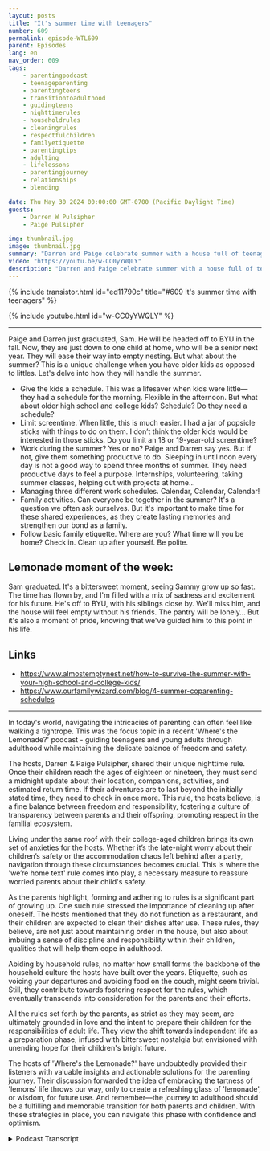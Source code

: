 ```yaml
---
layout: posts
title: "It's summer time with teenagers"
number: 609
permalink: episode-WTL609
parent: Episodes
lang: en
nav_order: 609
tags:
    - parentingpodcast
    - teenageparenting
    - parentingteens
    - transitiontoadulthood
    - guidingteens
    - nighttimerules
    - householdrules
    - cleaningrules
    - respectfulchildren
    - familyetiquette
    - parentingtips
    - adulting
    - lifelessons
    - parentingjourney
    - relationships
    - blending

date: Thu May 30 2024 00:00:00 GMT-0700 (Pacific Daylight Time)
guests:
    - Darren W Pulsipher
    - Paige Pulsipher

img: thumbnail.jpg
image: thumbnail.jpg
summary: "Darren and Paige celebrate summer with a house full of teenagers and young adults, which makes the summer busy and fun. As their kids transition into adulthood, scheduling and managing expectations can be difficult. Listen to their approach to this tricky time for parents and children."
video: "https://youtu.be/w-CC0yYWQLY"
description: "Darren and Paige celebrate summer with a house full of teenagers and young adults, which makes the summer busy and fun. As their kids transition into adulthood, scheduling and managing expectations can be difficult. Listen to their approach to this tricky time for parents and children."
---
```


<div>
{% include transistor.html id="ed11790c" title="#609 It's summer time with teenagers" %}

{% include youtube.html id="w-CC0yYWQLY" %}
</div>

---


Paige and Darren just graduated, Sam. He will be headed off to BYU in the fall. Now, they are just down to one child at home, who will be a senior next year. They will ease their way into empty nesting. But what about the summer? This is a unique challenge when you have older kids as opposed to littles. Let's delve into how they will handle the summer.

* Give the kids a schedule. This was a lifesaver when kids were little—they had a schedule for the morning. Flexible in the afternoon. But what about older high school and college kids? Schedule?  Do they need a schedule?
* Limit screentime. When little, this is much easier. I had a jar of popsicle sticks with things to do on them. I don’t think the older kids would be interested in those sticks. Do you limit an 18 or 19-year-old screentime? 
* Work during the summer? Yes or no? Paige and Darren say yes. But if not, give them something productive to do. Sleeping in until noon every day is not a good way to spend three months of summer. They need productive days to feel a purpose. Internships, volunteering, taking summer classes, helping out with projects at home…
* Managing three different work schedules. Calendar, Calendar, Calendar!
* Family activities. Can everyone be together in the summer? It's a question we often ask ourselves. But it's important to make time for these shared experiences, as they create lasting memories and strengthen our bond as a family. 
* Follow basic family etiquette. Where are you? What time will you be home? Check in.  Clean up after yourself. Be polite. 

## Lemonade moment of the week:
Sam graduated. It's a bittersweet moment, seeing Sammy grow up so fast. The time has flown by, and I'm filled with a mix of sadness and excitement for his future. He's off to BYU, with his siblings close by. We'll miss him, and the house will feel empty without his friends. The pantry will be lonely… But it's also a moment of pride, knowing that we've guided him to this point in his life.


## Links
* https://www.almostemptynest.net/how-to-survive-the-summer-with-your-high-school-and-college-kids/
* https://www.ourfamilywizard.com/blog/4-summer-coparenting-schedules

--- 

In today's world, navigating the intricacies of parenting can often feel like walking a tightrope. This was the focus topic in a recent 'Where's the Lemonade?' podcast - guiding teenagers and young adults through adulthood while maintaining the delicate balance of freedom and safety. 

The hosts, Darren & Paige Pulsipher, shared their unique nighttime rule. Once their children reach the ages of eighteen or nineteen, they must send a midnight update about their location, companions, activities, and estimated return time. If their adventures are to last beyond the initially stated time, they need to check in once more. This rule, the hosts believe, is a fine balance between freedom and responsibility, fostering a culture of transparency between parents and their offspring, promoting respect in the familial ecosystem.

Living under the same roof with their college-aged children brings its own set of anxieties for the hosts. Whether it’s the late-night worry about their children’s safety or the accommodation chaos left behind after a party, navigation through these circumstances becomes crucial. This is where the 'we’re home text' rule comes into play, a necessary measure to reassure worried parents about their child's safety.

As the parents highlight, forming and adhering to rules is a significant part of growing up. One such rule stressed the importance of cleaning up after oneself. The hosts mentioned that they do not function as a restaurant, and their children are expected to clean their dishes after use. These rules, they believe, are not just about maintaining order in the house, but also about imbuing a sense of discipline and responsibility within their children, qualities that will help them cope in adulthood.

Abiding by household rules, no matter how small forms the backbone of the household culture the hosts have built over the years. Etiquette, such as voicing your departures and avoiding food on the couch, might seem trivial. Still, they contribute towards fostering respect for the rules, which eventually transcends into consideration for the parents and their efforts.

All the rules set forth by the parents, as strict as they may seem, are ultimately grounded in love and the intent to prepare their children for the responsibilities of adult life. They view the shift towards independent life as a preparation phase, infused with bittersweet nostalgia but envisioned with unending hope for their children's bright future.

The hosts of 'Where's the Lemonade?' have undoubtedly provided their listeners with valuable insights and actionable solutions for the parenting journey. Their discussion forwarded the idea of embracing the tartness of 'lemons' life throws our way, only to create a refreshing glass of 'lemonade', or wisdom, for future use. And remember—the journey to adulthood should be a fulfilling and memorable transition for both parents and children. With these strategies in place, you can navigate this phase with confidence and optimism.

<details>
<summary> Podcast Transcript </summary>

<p>﻿1</p>
<p>I know we don't have little kids,but we are going to give you some things,some tips on thingswe did with little kids.</p>
<p>And then we're also going totell you what we thinkwe're going to do thissummer with our very well.</p>
<p>You know what?</p>
<p>At the end of the summer,</p>
<p>I hope we do another episodethat says, say,yeah, that didn't happen or we did more.</p>
<p>Whatever. Yeah, we will do that.</p>
<p>All right.</p>
<p>Hey, wehave done episodeson It's summertime before,but that'swhen we had more kids in the houseand they weren'tteenagers with jobsand coming back from college.</p>
<p>So this summer is differentthan any summer we've ever had before.</p>
<p>Yes, we have a college kidhome for the summer.</p>
<p>We have a child who just graduatedfrom high schooland we have someonewho just finished their junior yearand is going to be a senior.</p>
<p>So we have older kids.</p>
<p>We do, and all three of them are workingand pretty close to full time,like 40 hours a week type of work.</p>
<p>So kind of crazythat starting in Septemberwe are only going to have one childat home.</p>
<p>And if we go backand look over the last 12 years,we started with eight in the house.</p>
<p>Seven,we never really had more than seven.</p>
<p>We had eight for a brief.</p>
<p>For like three or four weeks.</p>
<p>Yes, yes, Braveheart,but never had to dealwith like eight schedules.</p>
<p>Really? Seven schedules.</p>
<p>But yeah, kind of crazy.</p>
<p>It is.</p>
<p>And it's kind of nicebecause we're going to beentered empty nesters,but becausewe're ending with David,who is your biological child?</p>
<p>And I have 50, 50 custody, 5050.</p>
<p>So it will be like a littleyou know, it'll just kind of just.</p>
<p>Which means we're empty nesters.</p>
<p>Half of it's going.</p>
<p>To ease us into the empty nest.</p>
<p>I think you're still goingto curl up in a ball.</p>
<p>Well, after he leaves.</p>
<p>Or you mean when I'm when it just.</p>
<p>When it's just him and then againafter he leaves.</p>
<p>So half the time we're going to be alone,and then half the time we'll havejust him.</p>
<p>And he's super excited about that,by the way, to have all the attention.</p>
<p>All the. Attention.</p>
<p>Yeah, I know.</p>
<p>He is so excited.</p>
<p>He's like, no.</p>
<p>But todaywe actually want to talk aboutwhat is summer like and, and withwith all these schedulesbecause we have thingswe want to do this summer.</p>
<p>We want to go visit our grandkidsa couple of times.</p>
<p>They live in Utah,so and I've got some work trips</p>
<p>I need to go on.</p>
<p>So there's a bunch of scheduling stuffthat's going onand when are we going to see our kids?</p>
<p>This is ouryou know,</p>
<p>Sam's last summerwith us before he goes off.</p>
<p>So there's a lot of mixed emotionsaround this summer.</p>
<p>Yeah.</p>
<p>So we want to talk aboutwhat do you do during the summer?</p>
<p>What do you do with all the thingsyou just mentioned?</p>
<p>What do we do with the summer?</p>
<p>And and I know we don't have little kids,but we are going to give you some things,some tips on thingswe did with little kids.</p>
<p>And then we're also going totell you what we thinkwe're going to do thissummer with our very well.</p>
<p>You know what?</p>
<p>At the end of the summer,</p>
<p>I hope we do another episode.</p>
<p>It says, say,yeah, that didn't happen or we did more.</p>
<p>Whatever. Yeah, we will do that.</p>
<p>All right. We'll do that for sure.</p>
<p>If you are enjoying today's episode.</p>
<p>Check out our website at</p>
<p>Where's the Lemonade Dawg?</p>
<p>Where you can book us.</p>
<p>To come to your conference, your event,your workshop. We can't wait to see it.</p>
<p>All right, So let's take a look atschedule schedules.</p>
<p>I think that's the number one thing, isall the kids are busy.</p>
<p>We're busy,but we still have to havesome kind of scheduling going on.</p>
<p>Yes.</p>
<p>Now, when our kids were little,</p>
<p>I was really big into giving thema schedule of things to do.</p>
<p>I cannot standto just have kids waking up whenever,eating breakfast, whenever,then just watching TV or playinga video game like that drives me insane.</p>
<p>I think it drives them insane too.</p>
<p>I don't think they actually.</p>
<p>Enjoy they don'tthey don't know thatit drives them insane, but it might.</p>
<p>You know,</p>
<p>I think they like having things to do.</p>
<p>Havingyeah we so wefrom I think from the very first summerthat we were together,we gave the kids a schedule.</p>
<p>Now, as a blended family,you cannot make the other housedo the same schedule that you're doing.</p>
<p>We did share the schedule and say,hey just so you know.</p>
<p>This is what we're doing.</p>
<p>This is what we're doing.</p>
<p>It would be niceif it was consistent and,you know, do you have any input?</p>
<p>But would you like us to change anything?</p>
<p>You know, likewhat's an input that you have?</p>
<p>And I don't remember ifif it was implemented or was.</p>
<p>Part of it was implemented. Yeah. Yeah.</p>
<p>It was appreciated, I think. Yeah.</p>
<p>So it was like up at 8 a.m.,which was not a problemfor the little kids.</p>
<p>I mean, we're talkingthis is when they were,you know, six, seven,eight, seven,eight, nine, you know,so wake up at this time, have breakfast.</p>
<p>I think that</p>
<p>I let them watch a showfor like 30 minutes after breakfast.</p>
<p>And then it was, youknow, clean your room.</p>
<p>We had reading time.</p>
<p>We had reading time.</p>
<p>We hadthey were typing hi typing clubs,typing club.</p>
<p>Yeah.</p>
<p>They had to do typing clubfor 30 minutes.</p>
<p>They had to do reading for 30 minutes.</p>
<p>They had to do a chore of my choosingfor 30 minutes.</p>
<p>So it was scheduled out until noonis how we did it.</p>
<p>Well they had swim as well.</p>
<p>We have to swim over the summer.</p>
<p>So they always had to swim in the morningfor like 45 minutes.</p>
<p>I don't know.</p>
<p>I thinkkids thrive when there's a scheduleand they have somethingto look forward to.</p>
<p>And then we left the afternoonfor playtime and doing what you wanted.</p>
<p>Yep. And they had friends over.</p>
<p>I mean, we werethey had friends overin our swimming poolalmost every day when they were little.</p>
<p>So the afternoonand we let them have, you know,</p>
<p>I think an hour of screen time,you know, I don't remember exactly,but I think it was like an hour of TVand maybe an hourvideo games, you know, in the afternoons.</p>
<p>Well,and that goes to our nextour next pointbefore we get to our next pointon screen time,what about with our adult childrenthat are at homebecause we have two adult childrenat home, officially adultsbecause they're 18. 18 and 19? Yeah.</p>
<p>Are they really adults?</p>
<p>We'll see.</p>
<p>What does it mean to be an adult?</p>
<p>They can take care of themselves.</p>
<p>They can wake up on time. They can do.</p>
<p>I think that they both do that.</p>
<p>I think they can.</p>
<p>They can, Yes.</p>
<p>Yeah, Yes. Yeah.</p>
<p>We just have to let them do that.</p>
<p>Yes, for sure.</p>
<p>And so whyhow is it differentwith schedules with teenagers?</p>
<p>Well, we don't have a schedule like that.</p>
<p>You have to wake up at eightand you've got to do this by this time.</p>
<p>Andwhy don't we do that for our teenagers?</p>
<p>I. Yeah.</p>
<p>No, I would never do that.</p>
<p>And I don't remember whatage what age we stoppedbecause they, I, I very I think.</p>
<p>It's when they got a job.</p>
<p>Well I very muchwant the kids to be independ entand I don't want to have to scheduletheir whole day for them.</p>
<p>I want them to figure that outand be responsible for themselves. Right.</p>
<p>Like that's our goal,to get the kids independent.</p>
<p>But what if they aren't?</p>
<p>Well, and we certainly see that we do.</p>
<p>Have some that aren't as responsible as.</p>
<p>Others.</p>
<p>Yeah, and yes, given if theyif we just let them,would they sitand be on the TVor on video games for 5 hours straight?</p>
<p>Absolutely.</p>
<p>Absolutely. They would do that. Okay.</p>
<p>So when they're teenagers,is itmore guidelines than a set schedule nine?</p>
<p>You know.</p>
<p>Ten, it'syou've got things that you need to dotoday.</p>
<p>You got to make sure that they get.</p>
<p>Done right now.</p>
<p>Like I said,all three of our kids work and soeverything is kind ofaround their work schedule.</p>
<p>They're all working full time.</p>
<p>Soand then they do want to come homeand just chill. So I.</p>
<p>And that's okay. Yes.</p>
<p>I would never have likeas soon as they walk in the door,be like.</p>
<p>As long as the room is clean.</p>
<p>Don't do that.</p>
<p>No, that's not true.</p>
<p>You can go look at those rooms.</p>
<p>And are they clean?</p>
<p>Absolutely not.</p>
<p>They were clean yesterday,but today they're not.</p>
<p>One of them was clean yesterday.</p>
<p>Now all three are not clean at all.</p>
<p>I am not also not a stickler about that.</p>
<p>Occasionally I will sayall right, it's pretty bad.</p>
<p>Let's let's do something about that.</p>
<p>But, yeah, I just.</p>
<p>I want them to learnhow to do these things on their ownand how to schedule. But.</p>
<p>So you're asking me for our childrenthat might still sitand watch TV for 5 hoursor play a video for 5 hours.</p>
<p>Are we going to say something?</p>
<p>Yes. Yes.</p>
<p>Yeah.</p>
<p>Yes.</p>
<p>Now, are we going to sayyou cannot do that?</p>
<p>No.</p>
<p>We will have a more adult conversationwith them as we have many times, you.</p>
<p>Know.</p>
<p>And say, hey,</p>
<p>I don't think this is the bestuse of time, you know, for 5 hours.</p>
<p>Right.</p>
<p>Like, I understandyou want to relax, understandyou want to have fun,but let's, you know,let's see if we can dosome better use of time.</p>
<p>And we haven't had that problemonly a couple of times. Yeah.</p>
<p>When people think school's over,</p>
<p>I don't have to work.</p>
<p>Yeah, right.</p>
<p>You know, this week</p>
<p>I don't have work this week? Yep.</p>
<p>You turn into a jellyfish? Yep.</p>
<p>Are you still there?</p>
<p>You're still listening.good. You can check out.</p>
<p>Where's the lemonade Talk for more episodesas well as advice and.</p>
<p>Tips and tricks. There you go.</p>
<p>All right.</p>
<p>Let's talk about limiting screentime as kids, as little kids.</p>
<p>And then also we talked a little bitabout teenagers.</p>
<p>Right.</p>
<p>Let's talkspecifically about little kids.</p>
<p>What how what strategies did we useto limit screentime, especially during the summerwhen there's not as muchas things that they have to do? Yeah.</p>
<p>I mean, I if I remember correctly,</p>
<p>I think we</p>
<p>I think we already mentioned this.</p>
<p>We gave them an hour of TV on their ownand we gave them,</p>
<p>I think, an hour of videogames on their own.</p>
<p>Now, if we watched a show as a family.</p>
<p>That didn't.</p>
<p>Count, that didn'tcount towards their screen time.</p>
<p>Now, did I sit there with a with a clock?</p>
<p>And were wethe parentsthat they had to put in their codebecause they do have thatwe were not those parents.</p>
<p>We are not those parents.</p>
<p>We just said, hey.</p>
<p>So the hour was an arbitrary hour.</p>
<p>Yeah, it was likeand did they take advantage of ittoo long? I'm going to.</p>
<p>Yes, they absolutelydid take advantage of it occasionally.</p>
<p>And I wouldyou know,</p>
<p>I would threaten them and say,if you're going to take advantage of it,then you're notgoing to get 30 minutes and. Yeah, yeah.</p>
<p>But you have to do something.</p>
<p>And this is something you did that</p>
<p>I thought was brilliant.</p>
<p>If you say, Hey, no more screen time,you know you're doneand you don't give themsomething else to do,then they're sitting therelooking at you like,</p>
<p>What am I going to do? Yes.</p>
<p>So you have the popsicle stick jar?</p>
<p>I did.</p>
<p>I had a jar of popsicle sticks that hada bunch of different activitiesthat they could do.</p>
<p>And it wasand sometimes it was funnybecause at first I was like,whatever stick you grab,that's what you have to do.</p>
<p>I change that, right?</p>
<p>I change thatbecause sometimes would be like,you know, go play with Play-Dohor go paint a picture.</p>
<p>And I'm like, sometimes I'm like,</p>
<p>I don't want to getall the paints out or,you know,something like that or</p>
<p>But it was it was like, maybe go play,go playa go, go do a puzzleor, you know,</p>
<p>I mean, godo some coloring,just all different kinds of acting.</p>
<p>Go play with go do a water act.</p>
<p>Pick up rocks in the backyard. Yes.</p>
<p>Like there was all kinds of act,and I can't remember all of them,but they were all different thingsthat the kids could gosome like go bake,you know, go bake some cookies,just things like that.</p>
<p>You know,my mom had something similarthat she did with us.</p>
<p>And I grew out in the countrya little bit.</p>
<p>But I remember my mom, there weresix little kids under the age of ten.</p>
<p>There were six of us, and we must drive.</p>
<p>Drove her crazy.</p>
<p>So she used to get a pile of rocksdelivered at the beginningof every summer,about a cubic yard of rocks,a river rocks.</p>
<p>And she had us move the rocksfrom the front yard to the backyard.</p>
<p>And then and we got paid a penny, a rock.</p>
<p>So if we were reallygetting on her nervesor we were, you know,causing a ruckus,she'd go, okay, it's rock,it's rock time.</p>
<p>So we would go out and move rocksfrom the front to the back.</p>
<p>And then the next summershe didn't have to buy more rocks.</p>
<p>We just moved the rocks from the backto the front of the housein the flower and love it.</p>
<p>So a lot.</p>
<p>You know, that sounds kind of silly, butall ofus kids growing up,we knew that we could makea little extra money.</p>
<p>It was something to do.</p>
<p>Yeah, we had fun doing iteven though we complained about it.</p>
<p>I think kids really enjoyhaving having some structure, right?</p>
<p>Yeah, I agree. I agree.</p>
<p>And we always had that too.</p>
<p>We had a little thingthat you could come to pageand ask her for a chore.</p>
<p>There was chores they had to dothat were unpaid, right?</p>
<p>That just part of living in a family.</p>
<p>And there's chargesthat they could do,like washing the windowsor something like that where they couldearn money.</p>
<p>And so, yeah.</p>
<p>But we don't do that for teenagers now.</p>
<p>No, no, no.</p>
<p>And like yesterdaywas yesterday, the day before</p>
<p>I was cleaning the garage.</p>
<p>And I'm like, you know,hey, you're not working.</p>
<p>Come and help me. And you know.</p>
<p>This.</p>
<p>Yeah.</p>
<p>And then get out there and help and Yeah,because they know what to expect.</p>
<p>If you are enjoying today's episode.</p>
<p>Check out our website at</p>
<p>Where's the Lemonade Dawg?</p>
<p>Where you can book us to.</p>
<p>Come to your conference, your event,your workshop.</p>
<p>We can't wait to see you.</p>
<p>Okay. Work during summer.</p>
<p>This is a big debatebetween a lot of parents of teenagers.</p>
<p>Should I have my my child workfor the summer?</p>
<p>This is their time off.</p>
<p>This is my time to spend with them.</p>
<p>There's a big debate overwhether you should make your teenagerswork or not.</p>
<p>We both, luckily, were cut from the samecloth.</p>
<p>Yup, we both workedwhen we were teenagers.</p>
<p>We were second the very second.</p>
<p>I could. Yes.</p>
<p>Yeah.</p>
<p>I mean, why did you work?</p>
<p>Well,it was expected in our familythat as soon as you could.</p>
<p>So I think I was 15 and a halfwhen I got my first real job.</p>
<p>Yeah,but I had always worked with my dad and,you know, got paid money.</p>
<p>So as soon as I could get a job away,you know, away from my parents, I did.</p>
<p>And yeah, I wanted to have my own money.</p>
<p>I hated asking my parents for money.</p>
<p>I hated it.</p>
<p>It was just it was justsomething we were growing up with.</p>
<p>You know,you work when you can work, you work it,you make money and you pay your own way.</p>
<p>Well, and I was raised the same way.</p>
<p>You know that.</p>
<p>That, hey, as soon as I could work at 14.</p>
<p>Well, even before that,</p>
<p>I was working on the far rightand my dad would hire us out sometimes.</p>
<p>So, yeah, to me it was a natural thing.</p>
<p>So I'm, I'm gladwhen we merged our familiesthat that was never in question.</p>
<p>Our teenagers had to workto pay their own waybecause with ten kids,we can't pay for college.</p>
<p>There's no way that we can payfor four years of college for our kids.</p>
<p>We could,but we would be living in a tentor something.</p>
<p>We'd have to sell our house.</p>
<p>So but we do help out where we can.</p>
<p>Yeah, try and give our kids opportunitiesto work even when they're in college.</p>
<p>If with one of our sidebusinesses or something,if they can do something,we give them that opportunity, right?</p>
<p>So we both definitely believe in.</p>
<p>I think there's a lot to be learned.</p>
<p>Andfor working for someone,</p>
<p>I think it's a growing experience.</p>
<p>I agree.</p>
<p>And if not and we've seen thiswith our own kidsthat were one of our kidsdidn't work this weekand he turned into a slugfor the first day. He was like,</p>
<p>Honestly, I will stay up till threein the morningand wake up at noon or and, you know, nowhe's starting to work again.</p>
<p>And it's like, shocker,</p>
<p>There was onlythat was only three or four days.</p>
<p>I can't imagine a kidnot having responsibilityover the summer.</p>
<p>I mean, that must be hard.</p>
<p>Getting back into real life.</p>
<p>Yeah.</p>
<p>And then like, sleep till noon every day.</p>
<p>That just would not fly with us,</p>
<p>Neither one of us.</p>
<p>Luckily, we're both like that.</p>
<p>Like that? Yeah.</p>
<p>And if you don't have a job,</p>
<p>I'm going to sleep till noonand then watch TV for a few hoursand play video games.</p>
<p>Then go hang with my friends. No,</p>
<p>I don't think that that is the best use.</p>
<p>But that's just us.</p>
<p>That is us.</p>
<p>We do not think that is the bestuse of teenagers time.</p>
<p>But if you don'twant your kids to get a job,at leastgive them something to doto be productive.</p>
<p>Do you likehave them volunteer a couple of daysa weekat a food bank at</p>
<p>I mean, there's so many things</p>
<p>I RC at lasagna lovethere are so so many opportunitiesin your area just go to what is it?</p>
<p>Just serve.</p>
<p>Just serve dawg.</p>
<p>It will give you so manyso many things they can do.</p>
<p>There's even things they could do at hometo volunteer,have them take a summer class,have them, you know,help out with projects at home.</p>
<p>We've had our kids do thatwhen they aren't working.we need someone to paint the fence.</p>
<p>I mean it.</p>
<p>You know, whatever it is.</p>
<p>But yeah, an internship.</p>
<p>Have them do something productivebecause a whole summer ofbeing just unproductive.</p>
<p>I don't think that's good for teens.</p>
<p>Well, it's not.</p>
<p>And we and there's plenty of statisticsout there that show.</p>
<p>On the lack of motivation of 20something year olds and there'sand that's always been therebut the numbers have growndramatically over the years.</p>
<p>So now's that now'sthe time to teach kids the importanceof keeping that productive.</p>
<p>Yeah. Be productive.</p>
<p>Are you still there?</p>
<p>You're still listening. good.</p>
<p>You can check out where's the lemonadetalk for more episodesas well as advice and.</p>
<p>Tips and tricks.</p>
<p>There you go.</p>
<p>Okay, Let's talkabout how we're managingall these schedules.</p>
<p>We've got five adults.</p>
<p>Wow.</p>
<p>Four and three quarters. Yes.</p>
<p>Because they've had 17 and a half. Yep.</p>
<p>We are all have different work schedules.</p>
<p>They're not consistent becauseof the type of work that they do.</p>
<p>They're on shift work.</p>
<p>Yeah. Our kids.</p>
<p>So how are wehow are you keepingtrack of where everyone is?</p>
<p>I have three words for you.</p>
<p>Calendar, calendar, calendar.</p>
<p>We have all of our kidspretty much every Sunday.</p>
<p>We say, Did you get your schedule?</p>
<p>Put it on the calendarso that at least we knowwhere they are,what's happening when they're workingso that is so</p>
<p>I can't even imaginenot doing the calendarlike I can't imagine.</p>
<p>Well,and another thing that we do on there,there are some family activitieswe're doing this summer as a family,right.</p>
<p>That they need to know aboutwhether it's a weddingthat we're going toor family reunions or whatever.</p>
<p>We put those on the calendars.</p>
<p>We remind the kids,ask for that time off, right?</p>
<p>Yes.</p>
<p>Sometimes they have to knowtwo or three weeks in advance.</p>
<p>So understand your kids schedules.</p>
<p>They do have jobs.</p>
<p>They do have responsibilities.</p>
<p>Get on the calendar early.</p>
<p>If you're going to do anythingas a family,make sure that you are,you know, putting that on thereso that they can see it, remind themto check their calendarsat work and things like that.</p>
<p>Calendar is a greatskill that they need to learn.</p>
<p>And you have to be very risky.</p>
<p>You want your kidsrespectful of you,you have to be respectful of your kids.</p>
<p>So you can't just say the daybefore some activity go,</p>
<p>Hey, tomorrowwe're going to this family thing.</p>
<p>And they're like, Well, I'm working.</p>
<p>You didn't tell me.</p>
<p>And you that is that is not respectingyour child or their workor their schedule.</p>
<p>So because, you know,we'll just call in sick or justyou know what I mean?</p>
<p>That is that is not cool.</p>
<p>So you have to be verywhen you have kids workingand especially when they get</p>
<p>I thinka couple of ourkids have two or three weeksat a time that they get scheduled out.</p>
<p>Yeah.</p>
<p>So you have to be so organizedand go, okay,this is the time in three weeks</p>
<p>I need you to ask for this time.</p>
<p>And sometimes you're goingto miss a family activitybecause we didn't know.</p>
<p>We didn't know.</p>
<p>And they have to work and.</p>
<p>Well, this is exacerbatedwhen you have blended families. Yeah.</p>
<p>Where there's co-parenting going onwith another parent as well.</p>
<p>So, yeah, sharing thatcalendar, sharingwhat activitiesyou have planned for the summer,a family activities is just as importantto share with your exas it is with your kidsso that you knowyou can work on schedules together.</p>
<p>And absolutely it'sit's amenable to every. Yeah.</p>
<p>Okay.</p>
<p>Last one followed basic family etiquette.</p>
<p>Now you may be goingwhat does that even mean?</p>
<p>And doesn't everyone do that?</p>
<p>No, I don't think everyone does do that.</p>
<p>And</p>
<p>I'm talkingabout like for our 18 and 19 year old.</p>
<p>Right. They're 18 and 19.</p>
<p>They're adults and they like to sometimessay, I'm an adult.</p>
<p>I don't need to I don't need to check in.</p>
<p>I don't need to letyou know where I'm at.</p>
<p>I don't think these two kids know that.</p>
<p>They have it.</p>
<p>But I know some of their friends say.</p>
<p>That they have never said that,which I'm really grateful,you know, for them.</p>
<p>Butmaybe it'smaybe they don't say thatbecause they already knowour expectations. Right.</p>
<p>So do we tell themthey have to be home at a certain time?</p>
<p>No, we don't.</p>
<p>We actually aren't those parents.</p>
<p>We are the parents of at midnightwhen you're older,like 18, 19 at midnight,you need to check in with us.</p>
<p>You need to tell us where you are,what you're doing, and who you're with.</p>
<p>At midnight.</p>
<p>And when you'll be home.</p>
<p>And when you'll be home.</p>
<p>What do you think?</p>
<p>You'll be homeif you're going to be later.</p>
<p>If you say toand it's even going to be laterthan that, check in again, right?</p>
<p>Send a text and say, hey,we're going even longer.</p>
<p>But which I think is hilariousbecause when they go offto college in the fall,we don't know where they're at.</p>
<p>So why is it differentwhen they're living with usthan when they're living away?</p>
<p>It's I, I feel it, too.</p>
<p>But why is it that way?</p>
<p>Well, because they're live in our house.</p>
<p>And if I wake up and go,look, Sam's not home.</p>
<p>I wonder where I worry now at college.</p>
<p>I don't worry because I don't I have no</p>
<p>I don't know where he is.</p>
<p>I have no clue what he's doing.</p>
<p>So there's no worrybecause I don't knowwhere he's supposed to be.</p>
<p>So when they're.</p>
<p>I think that's. Funny.</p>
<p>Don't you think that's funny?</p>
<p>I mean, think about it.</p>
<p>They're far awayand I don't know where they're at,and I don't care anymore.</p>
<p>But you do care. But you don't.</p>
<p>Because we still know.</p>
<p>We don't work on that. We're not.</p>
<p>We're not connected with themthe way that we are. So, yeah.</p>
<p>So they need to check in.</p>
<p>What time will you be home, Right?</p>
<p>That kind of thing.</p>
<p>Tell us where you're going.</p>
<p>We are big at checking inwhen they come home.</p>
<p>If it's really lateand they think that we're asleep,they're supposed to send us a textthat says home, right?</p>
<p>So that if we do wake up, we can lookand they're home. We don't have to worry.</p>
<p>It's also clean up after yourself.</p>
<p>This is not a restaurant.</p>
<p>There is no one on duty here.</p>
<p>There's no maid on duty.</p>
<p>There's no butler on duty.</p>
<p>So if you go in the kitchenand make something,you better clean that up.</p>
<p>And I, trust me, sometimes they forgetstill after metelling them for the last 13 years.</p>
<p>Well, yep.</p>
<p>After yourself.</p>
<p>That's something you have to remind them.</p>
<p>That's something very unusualabout our family.</p>
<p>We don't have choresfor cleaning up the kitchen after dinner.</p>
<p>Everyone or lunch?</p>
<p>Everyone cleans up the kitchenuntil it's done.</p>
<p>Yes. It's not 5 minutes.</p>
<p>Someone else's job.</p>
<p>So it's very interesting to see ourour adult kids,even when they come back from school,that theythey've kept some of some of themkept the good habit of</p>
<p>I just clean up after myself.</p>
<p>Yeah, some do not.</p>
<p>And it's interesting to see the.</p>
<p>Yeah. Do not leave a dish in the sink.</p>
<p>Like I don't want to seeyour dish in the sink.</p>
<p>I don't.</p>
<p>So open that dishwasher, put it in.</p>
<p>That's all you have to do.</p>
<p>But yeah,we do have one child more than other whodoes still have to be reminded.</p>
<p>And I will not put it away for himeven it would be so easyfor me to pick that up and put that away.</p>
<p>No, he needs to be mine.</p>
<p>So I just go in and he is like.</p>
<p>He's fine doing it.</p>
<p>He's fine doing it.</p>
<p>And he didn't mean like he justhe just does not have the awareness.</p>
<p>The awareness.</p>
<p>Well,the other thing on awareness iswhen you are living with people,it is customary to say,</p>
<p>Hey, I'm leaving youinstead of just escapingout of the house.</p>
<p>Yeah,and I've noticed a change in in our boy.</p>
<p>Both of our boys, they'll just leave.</p>
<p>They won't say, Hey, see you later.</p>
<p>Yeah, sometimes.</p>
<p>And we'll text and be like,</p>
<p>Did you just go somewhere? Yeah.</p>
<p>And they'll be like, sorry.</p>
<p>You know,</p>
<p>I thought you were doing something.</p>
<p>So, you know,but yeah,just let us know that you're leavingand be polite. Ihere's another one.</p>
<p>When you're kids from from college,we have a rule.</p>
<p>You don't eat on our couches.</p>
<p>You eat in the kitchen.</p>
<p>That's still the rule.</p>
<p>Like your kids don'tget to come home from college.</p>
<p>On the couch is a modified rule.</p>
<p>If you have enough money to replace the.</p>
<p>Couch, that is our. Rule.</p>
<p>You can sit on the couchand do whatever you want. Yes.</p>
<p>So none of our kids, they always go,yeah, I'm not paying for this couch.</p>
<p>Yes, they don't want to,so they know that.</p>
<p>So yeah, justjust because they're away at college,that doesn't meanthey get to come homeand not follow the house rulesthat you've always had.</p>
<p>There's nothing wrong with sayingthe Houserules are still the House rules,and we're all going toabide by those rules, right?</p>
<p>Yeah, I like that.</p>
<p>If you're still hanging in therewith us on this episode,you've gotten this far.</p>
<p>Go to Where's Alumnae?</p>
<p>Dorgan Send us a little messageor say, Candy.</p>
<p>A real a candy. Yeah.</p>
<p>Okay.</p>
<p>Our elimination over the week.</p>
<p>A sad day, but a happy. Day.</p>
<p>I know Sammy graduated from high school.</p>
<p>I am.</p>
<p>So it is unbelievablethat our little Sammy just graduated.</p>
<p>I know.</p>
<p>Like,</p>
<p>I mean, it was just yesterdaythat he was the cutest little boywith these little glasses and.so cute.</p>
<p>But here we are.</p>
<p>He just graduated.</p>
<p>He's working this summer.</p>
<p>He's going to BYU,which he's excited about, right?</p>
<p>Because he's got four siblings there.</p>
<p>He is excited about that.</p>
<p>So I'm going to miss him.</p>
<p>So the lemon is that he's leaving.</p>
<p>He's leaving.</p>
<p>But the lemonade is that he's leaving.</p>
<p>He's no, no.</p>
<p>He's progressing on in his life.</p>
<p>He's be an adult progressing.</p>
<p>Awesome. Yes.</p>
<p>And I will miss his friends here.</p>
<p>I love when the kids are here.</p>
<p>I love I'll miss, you know,the pantry being emptybecause his friends redid it.</p>
<p>I'm going to miss it.</p>
<p>I really am.</p>
<p>We're going to save so much more.</p>
<p>We are going to save a lot of money.</p>
<p>But I love</p>
<p>I love when they come inand just go straight for that pantry andget their stuff.</p>
<p>If you like today's episode.</p>
<p>Give us five stars on iTunes, Spotify,</p>
<p>Google.</p>
<p>And head to Facebook and like us.</p>
<p>And check out our blogat Where's the lemonade Talk.</p>
<p>Where you can leavequestions and comments.</p>
<p>Add. But most of all.</p>
<p>Go out and make some lemonade.</p>
<p>You bet, baby.</p>

</details>
